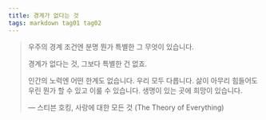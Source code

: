 ```yaml
---
title: 경계가 없다는 것
tags: markdown tag01 tag02
---
```


> 우주의 경계 조건엔 분명 뭔가 특별한 그 무엇이 있습니다.
> 
> 경계가 없다는 것, 그보다 특별한 건 없죠.
> 
> 인간의 노력엔 어떤 한계도 없습니다. 우리 모두 다릅니다.
> 삶이 아무리 힘들어도 우린 뭔가 할 수 있고 이룰 수 있습니다.
> 생명이 있는 곳에 희망이 있습니다.
> 
> — 스티븐 호킹, 사랑에 대한 모든 것 (The Theory of Everything)
